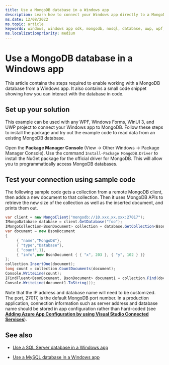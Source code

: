 ```yaml
---
title: Use a MongoDB database in a Windows app
description: Learn how to connect your Windows app directly to a MongoDB database and test the connection programmatically.
ms.date: 12/08/2022
ms.topic: article
keywords: windows, windows app sdk, mongodb, nosql, database, uwp, wpf, winforms, windows forms, winui
ms.localizationpriority: medium
---
```


# Use a MongoDB database in a Windows app

This article contains the steps required to enable working with a MongoDB database from a Windows app. It also contains a small code snippet showing how you can interact with the database in code.

## Set up your solution

This example can be used with any WPF, Windows Forms, WinUI 3, and UWP project to connect your Windows app to MongoDB. Follow these steps to install the package and try out the example code to read data from an existing MongoDB database.

Open the **Package Manager Console** (View -> Other Windows -> Package Manager Console). Use the command `Install-Package MongoDB.Driver` to install the NuGet package for the official driver for MongoDB. This will allow you to programmatically access MongoDB databases.

## Test your connection using sample code

The following sample code gets a collection from a remote MongoDB client, then adds a new document to that collection. Then it uses MongoDB APIs to retrieve the new size of the collection as well as the inserted document, and prints them out.

``` csharp
var client = new MongoClient("mongodb://10.xxx.xx.xxx:27017");
IMongoDatabase database = client.GetDatabase("foo");
IMongoCollection<BsonDocument> collection = database.GetCollection<BsonDocument>("bar");
var document = new BsonDocument
{
     { "name","MongoDB"},
     { "type","Database"},
     { "count",1},
     { "info",new BsonDocument { { "x", 203 }, { "y", 102 } }}
};
collection.InsertOne(document);
long count = collection.CountDocuments(document);
Console.WriteLine(count);
IFindFluent<BsonDocument, BsonDocument> document1 = collection.Find(document);
Console.WriteLine(document1.ToString());
```

Note that the IP address and database name will need to be customized. The port, 27017, is the default MongoDB port number. In a production application, connection information such as server address and database name should be stored in app configuration rather than hard-coded (see [**Adding Azure App Configuration by using Visual Studio Connected Services**](/visualstudio/azure/vs-azure-tools-connected-services-app-configuration)).

## See also

- [Use a SQL Server database in a Windows app](sql-server-database.md)

- [Use a MySQL database in a Windows app](mysql-database.md)
